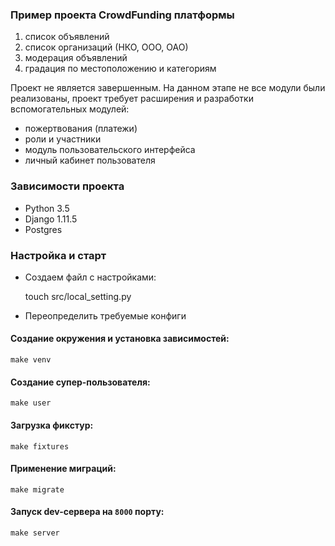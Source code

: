 ### Пример проекта CrowdFunding платформы

1. список объявлений
2. список организаций (НКО, ООО, ОАО)
3. модерация объявлений
4. градация по местоположению и категориям

Проект не является завершенным. На данном этапе не все модули были реализованы,
проект требует расширения и разработки вспомогательных модулей:

- пожертвования (платежи)
- роли и участники
- модуль пользовательского интерфейса
- личный кабинет пользователя

### Зависимости проекта
- Python 3.5
- Django 1.11.5
- Postgres


### Настройка и старт
- Создаем файл с настройками:


    touch src/local_setting.py
- Переопределить требуемые конфиги

#### Создание окружения и установка зависимостей:
    make venv

#### Создание супер-пользователя:
    make user

#### Загрузка фикстур:
    make fixtures

#### Применение миграций:
    make migrate

#### Запуск dev-сервера на `8000` порту:
    make server
